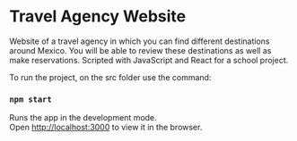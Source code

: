 # Travel Agency Website

Website of a travel agency in which you can find different destinations around Mexico. You will be able to review these destinations as well as make reservations. Scripted with JavaScript and React for a school project.

To run the project, on the src folder use the command:

### `npm start`

Runs the app in the development mode.\
Open [http://localhost:3000](http://localhost:3000) to view it in the browser.
